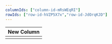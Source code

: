 ```yaml
---
columnIds: ["column-id-mRsWEqRI"]
rowIds: ["row-id-hVZP5X7x","row-id-JdOrqKJD"]
---
```


| New Column |
| -------- |
|          |